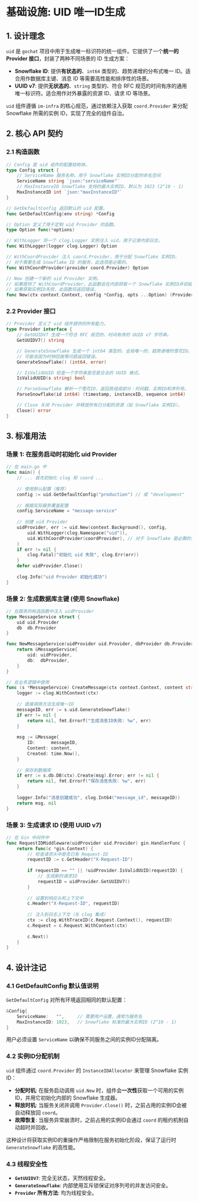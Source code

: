 # 基础设施: UID 唯一ID生成

## 1. 设计理念

`uid` 是 `gochat` 项目中用于生成唯一标识符的统一组件。它提供了一个**统一的 Provider 接口**，封装了两种不同场景的 ID 生成方案：

- **Snowflake ID**: 提供**有状态的**、`int64` 类型的、趋势递增的分布式唯一 ID。适合用作数据库主键、消息 ID 等需要高性能和排序性的场景。
- **UUID v7**: 提供**无状态的**、`string` 类型的、符合 RFC 规范的时间有序的通用唯一标识符。适合用作对外暴露的资源 ID、请求 ID 等场景。

`uid` 组件遵循 `im-infra` 的核心规范，通过依赖注入获取 `coord.Provider` 来分配 Snowflake 所需的实例 ID，实现了完全的组件自治。

## 2. 核心 API 契约

### 2.1 构造函数

```go
// Config 是 uid 组件的配置结构体。
type Config struct {
	// ServiceName 服务名称，用于 Snowflake 实例ID分配的命名空间
	ServiceName string `json:"serviceName"`
	// MaxInstanceID Snowflake 支持的最大实例ID，默认为 1023 (2^10 - 1)
	MaxInstanceID int `json:"maxInstanceID"`
}

// GetDefaultConfig 返回默认的 uid 配置。
func GetDefaultConfig(env string) *Config

// Option 定义了用于定制 uid Provider 的函数。
type Option func(*options)

// WithLogger 将一个 clog.Logger 实例注入 uid，用于记录内部日志。
func WithLogger(logger clog.Logger) Option

// WithCoordProvider 注入 coord.Provider，用于分配 Snowflake 实例ID。
// 对于需要生成 Snowflake ID 的服务，此选项是必需的。
func WithCoordProvider(provider coord.Provider) Option

// New 创建一个新的 uid Provider 实例。
// 如果提供了 WithCoordProvider，此函数会在内部获取一个 Snowflake 实例ID并初始化生成器。
// 如果获取实例ID失败，此函数将返回错误。
func New(ctx context.Context, config *Config, opts ...Option) (Provider, error)
```

### 2.2 Provider 接口

```go
// Provider 定义了 uid 组件提供的所有能力。
type Provider interface {
	// GetUUIDV7 生成一个符合 RFC 规范的、时间有序的 UUID v7 字符串。
	GetUUIDV7() string

	// GenerateSnowflake 生成一个 int64 类型的、全局唯一的、趋势递增的雪花ID。
	// 可能会因为时钟回拨等问题返回错误。
	GenerateSnowflake() (int64, error)

	// IsValidUUID 检查一个字符串是否是合法的 UUID 格式。
	IsValidUUID(s string) bool

	// ParseSnowflake 解析一个雪花ID，返回其组成部分：时间戳、实例ID和序列号。
	ParseSnowflake(id int64) (timestamp, instanceID, sequence int64)

	// Close 关闭 Provider 并释放所有已分配的资源（如 Snowflake 实例ID）。
	Close() error
}
```

## 3. 标准用法

### 场景 1: 在服务启动时初始化 uid Provider

```go
// 在 main.go 中
func main() {
    // ... 首先初始化 clog 和 coord ...
    
    // 使用默认配置（推荐）
    config := uid.GetDefaultConfig("production") // 或 "development"
    
    // 根据实际服务覆盖配置
    config.ServiceName = "message-service"
    
    // 创建 uid Provider
    uidProvider, err := uid.New(context.Background(), config,
        uid.WithLogger(clog.Namespace("uid")),
        uid.WithCoordProvider(coordProvider), // 对于 Snowflake 是必需的依赖
    )
    if err != nil {
        clog.Fatal("初始化 uid 失败", clog.Err(err))
    }
    defer uidProvider.Close()
    
    clog.Info("uid Provider 初始化成功")
}
```

### 场景 2: 生成数据库主键 (使用 Snowflake)

```go
// 在服务的构造函数中注入 uidProvider
type MessageService struct {
    uid uid.Provider
    db  db.Provider
}

func NewMessageService(uidProvider uid.Provider, dbProvider db.Provider) *MessageService {
    return &MessageService{
        uid: uidProvider,
        db:  dbProvider,
    }
}

// 在业务逻辑中使用
func (s *MessageService) CreateMessage(ctx context.Context, content string) (*Message, error) {
    logger := clog.WithContext(ctx)
    
    // 直接调用方法生成唯一ID
    messageID, err := s.uid.GenerateSnowflake()
    if err != nil {
        return nil, fmt.Errorf("生成消息ID失败: %w", err)
    }
    
    msg := &Message{
        ID:      messageID,
        Content: content,
        Created: time.Now(),
    }
    
    // 保存到数据库
    if err := s.db.DB(ctx).Create(msg).Error; err != nil {
        return nil, fmt.Errorf("保存消息失败: %w", err)
    }
    
    logger.Info("消息创建成功", clog.Int64("message_id", messageID))
    return msg, nil
}
```

### 场景 3: 生成请求 ID (使用 UUID v7)

```go
// 在 Gin 中间件中
func RequestIDMiddleware(uidProvider uid.Provider) gin.HandlerFunc {
    return func(c *gin.Context) {
        // 检查请求头中是否已有 Request-ID
        requestID := c.GetHeader("X-Request-ID")
        
        if requestID == "" || !uidProvider.IsValidUUID(requestID) {
            // 生成新的请求ID
            requestID = uidProvider.GetUUIDV7()
        }
        
        // 设置到响应头和上下文中
        c.Header("X-Request-ID", requestID)
        
        // 注入到日志上下文（与 clog 集成）
        ctx := clog.WithTraceID(c.Request.Context(), requestID)
        c.Request = c.Request.WithContext(ctx)
        
        c.Next()
    }
}
```

## 4. 设计注记

### 4.1 GetDefaultConfig 默认值说明

`GetDefaultConfig` 对所有环境返回相同的默认配置：

```go
&Config{
    ServiceName:   "",     // 需要用户设置，通常为服务名
    MaxInstanceID: 1023,   // Snowflake 标准的最大实例ID (2^10 - 1)
}
```

用户必须设置 `ServiceName` 以确保不同服务之间的实例ID分配隔离。

### 4.2 实例ID分配机制

`uid` 组件通过 `coord.Provider` 的 `InstanceIDAllocator` 来管理 Snowflake 实例ID：

-   **分配时机**: 在服务启动调用 `uid.New` 时，组件会**一次性**获取一个可用的实例ID，并用它初始化内部的 Snowflake 生成器。
-   **释放时机**: 当服务关闭并调用 `Provider.Close()` 时，之前占用的实例ID会被自动释放回 `coord`。
-   **故障恢复**: 当服务异常崩溃时，之前占用的实例ID会通过 `coord` 的租约机制自动超时并回收。

这种设计将获取实例ID的重操作严格限制在服务初始化阶段，保证了运行时 `GenerateSnowflake` 的高性能。

### 4.3 线程安全性

-   **`GetUUIDV7`**: 完全无状态，天然线程安全。
-   **`GenerateSnowflake`**: 内部使用互斥锁保证对序列号的并发访问安全。
-   **`Provider` 所有方法**: 均为线程安全。